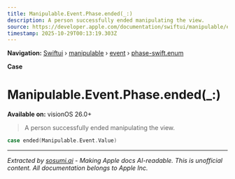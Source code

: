 ```yaml
---
title: Manipulable.Event.Phase.ended(_:)
description: A person successfully ended manipulating the view.
source: https://developer.apple.com/documentation/swiftui/manipulable/event/phase-swift.enum/ended(_:)
timestamp: 2025-10-29T00:13:19.303Z
---
```


**Navigation:** [Swiftui](/documentation/swiftui) › [manipulable](/documentation/swiftui/manipulable) › [event](/documentation/swiftui/manipulable/event) › [phase-swift.enum](/documentation/swiftui/manipulable/event/phase-swift.enum)

**Case**

# Manipulable.Event.Phase.ended(_:)

**Available on:** visionOS 26.0+

> A person successfully ended manipulating the view.

```swift
case ended(Manipulable.Event.Value)
```

---

*Extracted by [sosumi.ai](https://sosumi.ai) - Making Apple docs AI-readable.*
*This is unofficial content. All documentation belongs to Apple Inc.*
